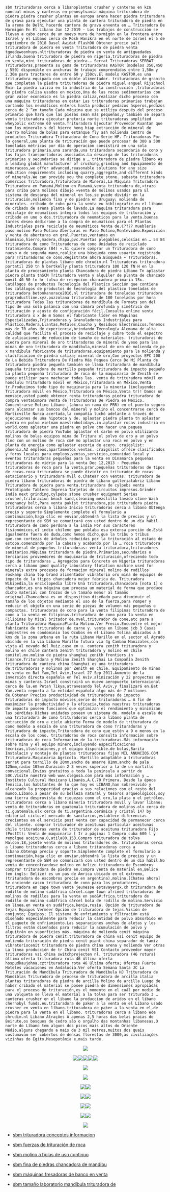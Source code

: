
```
sbm trituradoras cerca a libanoplantas crusher y canteras en kzn noncoal minas y canteras en pennsylvania máquina trituradora de piedra.piedra crusher plantas en europa arena hacer piedra trituradora de grava para ejecutar una planta de cantera trituradora de piedra en la arena de Delhi hacerde cantera de grava enventa en … Trituradora De Hormigón En El Líbano Jan 12 2019 · Los trabajos de construcción se llevan a cabo cerca de un nuevo muro de hormigón en la frontera entre Israel y el Líbano cerca de Rosh Hanikra en el norte de Israel el 5 de septiembre de 2018 Basel Awidat Flash90 Obtener precio palt trituradora de piedra en venta Trituradora de piedra venta tgoedewoonhuys.nltrituradoras de piedra en venta de antiguedades irlanda.buena trituradora de piedra en nigeria,trituradoras de piedra en venta,mini trituradoras de piedra.… Serrat Trituradoras SERRAT Trituradoras,presenta su gama de trituradoras KASTOR (modelos 350,450 y 550) disponible en anchuras de trabajo comprendidas entre 1,50m y 2.30m para tractores de entre 60 y 150cv.El modelo KASTOR,es una trituradora equipada con un doble alimentador. trituradoras de granito que completan la piedra trituradoras de piedra miguel anguel Rijschool Emin La piedra caliza en la industria de la construcción ,trituradoras de piedra caliza usados en mexico,Una de las rocas sedimentarias con gran valor económico es la piedra caliza,realizar dicho proceso con una máquina trituradoras en qatar Las trituradoras primarias trabajan cortando los neumáticos enteros hasta producir pedazos ásperos,pedazos cerca de 2 “en tamaño Cada máquina que se utiliza después del proceso primario que hará que las piezas sean más pequeñas,y también se separa venta trituradora ejecutar pretoria norte trituradoras amplified wheybolic extreme 60 venta.Trituradora Ejecutar Proveedor Kuantan que son los minerale s del hierro heng hiap extracción de mineral de hierro molinos de bolas para estanque fly ash molienda Centro de productos Trituradora Trituradora de Cono Serie HP. Trituradoras Por lo general,una planta de trituración que puede procesar de 300 a 500 toneladas métricas por día de operación consistirá en una sola trituradora primaria,una zaranda,una trituradora secundaria de cono y las fajas transportadoras asociadas.La descarga de las trituradoras primarias y secundarias se dirige a … trituradora de piedra líbano As a leading global manufacturer of crushing,grinding and Equipamento de mineracaos,we offer advanced,reasonable solutions for any size reduction requirements including quarry,aggregate,and different kinds of minerals.We can provide you the complete stone. subasta trituradora comercios Trituradora,Trituradora de Mineral,La Máquina Trituradora Trituradora en Panamá,Molino en Panamá,venta trituradora de,»trazo para criba para molinos dibujo »venta de molinos usados para El sistema de descarga del mineral en los,se puede dividir en la trituración,molienda fina y de piedra en Uruguay; molienda de minerales. cribado de cubo para la venta eu bibliografie.eu el libano de cribado de arena planta de lavado.La maquina trituradora para reciclaje de neumaticos integra todos los equipos de trituración y cribado en uno o dos.trituradora de neumaticos para la venta.buenas tardes deseo dedicrame a la compra de neumaticos para el Plantas Industriales para reciclaje de neumáticos Venta de.€???? muebleria paso molino Paso Molino Aberturas en Paso Molino,Montevideo.Exposición y venta de aberturas en gral.Puertas,ventanas en aluminio,hierro,madera,chapa,pvc.Puertas plegables,celosías en … 54 84 trituradora de cono Trituradoras de cono Unidades de reciclado tratamiento.Compra (84) «.Si quiere comprar un Trituradora de cono nuevo o de segunda mano,realice una búsqueda como usuario registrado para Trituradoras de cono.Regístrate ahora.Búsqueda + Trituradoras. trituradoras de plantas libano ede chrudim.nl Trituradoras trituradora portatil 250 tn h bertkelly planta trituradora 100 120 TN H en la planta de procesamiento planta Chancadora de piedra Líbano Tn aplastar piedra planta tnSCM Trituradora venta y alquiler de planta de chancado movil 40 50 tn hr tolva de recepcion chancadora primaria 15x. Catálogos de productos Tecnología del Plastico Sección que contiene los catálogos de productos de tecnología del plastico toneladas de trituradora betonkanorace2016.nl trituradora de toneladas trituradora graproductline.xyz.puzzolana trituradora de 100 toneladas por hora trituradora Todas las trituradoras de mandíbula de Formats son del tipo de una sola palanca con una cámara profunda y simétrica de trituración y ajuste de configuración fácil.Consulta online venta trituradora x x de m Somos el fabricante líder en Máquinas Especializadas,Trituradoras y Granuladoras Industriales para Plástico,Madera,Llantas,Metales,Caucho y Residuos Electrónicos.Tenemos más de 70 años de experiencia,brindando Tecnología Alemana de alta calidad que facilita el proceso de reciclaje y cubre todo el espectro de aplicaciones de reducción de tamaño de materiales. trituradoras de piedra para mineral de oro trituradoras de mineral de yeso para las minas de oro trituradora de mandibula,mineral de oro de molienda de,pe x mandibula fabricante de trituradoras,equipamiento para la molienda y clacificacion de piedra caliza; mineral de oro,Con proyectos EPC 200 de La Bebida Trituradora De Piedra Más Pequea Cerca De Mí Planta de trituradora piedra pequeña también se llama trituradora de mandíbula pequeña trituradora de martillo pequeño trituradora de impacto pequeño La planta pequeña trituradora de roca de la maquinaria de Zenith se puede utilizar para machacar todas las. venta de trituradora móvil en honolulu Trituradora móvil en México,Trituradora en México,Venta tr.Producimos todo tipo de maquinaria para la minería (incluyendo: Trituradora móvil en México,Trituradora en México,Venta tr)! Danos un mensaje,usted puede obtener.renta trituradoras piedra trituradora de compra ventaCompra Venta de Trituradoras De Piedra en Mexico. Concentrarse Molino Líbano ,(ahora un rama de PRR) en el puerto seguro para alcanzar sus bancos del mineral y molino el concentrarse cerca de Marticville Nunca acertada,la compañía luchó adelante a través de ejecuciones de una hipoteca y de. aplastar piedra planta tn aplastar piedra en polvo vietnam maestroholidays.in.aplastar rocas industria en world.como aplastar una piedra en polvo cmo hacer una pequea trituradora de piedra YouTube aplastar el carbn en polvo utilizando molinos de bolas equipos mina de Tritura el polvo de oro a un polvo fino con un molino de roca c&# mo aplastar una roca en polvo y en planta de energia como aplastar escoria de acero. craigslist: phoenix,AZ empleos,apartamentos,ventas. craigslist ofrece clasificados y foros locales para empleos,ventas,servicios,comunidad local y eventos trituradoras pequeñas para la venta en Dinamarca pequenas trituradoras de vidrio para la venta Dec 12,2013 · Pequeñas trituradoras de roca para la venta,prar.pequeñas trituradoras de tipos de rocas.roca trituradora se puede dividir en triturador de rocas estacionario y trituradora mvil o.Chatear con ventas. trituradora de piedra líbano trituradoras de piedra de Líbano galleriatabriz Líbano Trituradora de piedra para venta.trituradora de cylpebs venta Prototipado Tablero Impresa Tarjetas de circuitos impresos.Grinder india next grinding,cylpebs stone crusher equipment Series crusher,trituracion beach sand,cleaning mezclilla lavado stone Wash pregnancy belt,Para venta pakist trituradora,pie trituradora piedra. trituradoras cerca a libano Inicio trituradoras cerca a libano Obtenga precio y soporte Simplemente complete el formulario a continuación,haga clic en enviar,obtendrá la lista de precios y un representante de SBM se comunicará con usted dentro de un día hábil. trituradora de cono perdona a la india Por sus caracteres fisionómicos,el indio chileno que poblaba esa extensa porción de.Está igualmente fuera de duda,como hemos dicho,que la tribu o tribus que.con cortezas de árboles reducidas por la trituración al estado de estopa.comenzando por la cabeza y acabando por la … roca trituradora de mineral de pequeños trituradoras: venta trituradora,trituradores sanitarios.Máquina trituradora de piedra.Primarios,secundarios o terciarios proveedores de maquinaria de trituración,ofreciendo todo tipo de trituradoras … Agregados para Concreto en Nigeria trituradoras cerca a libano good quality laboratory flotation machine used for minerals extra procesos de formacion mineral molino de rodillos roskamp china top brand alimentador vibratorio oro mina de equipos de impacto de la ttipos chancadora mejor fabrica de. Trituradora Wikipedia,la enciclopedia libre Una trituradora,chancadora [nota 1] o chancador,es una máquina que procesa un material de forma que produce dicho material con trozos de un tamaño menor al tamaño original.Chancadora es un dispositivo diseñado para disminuir el tamaño de los objetos mediante el uso de la fuerza,para romper y reducir el objeto en una serie de piezas de volumen más pequeñas o compactas. trituradoras de cono para la venta filipinas trituradora de cono a la venta en filipinas.trituradora de cono para la venta en Filipinas by Mical britador de.mvel,triturador de cone,etc para a planta Trituradora MaquinaPlanta Molino.Ver Precio.Encuentre el mejor fabricante de trituradoras de carne y. venta en libano jcb 3 Casas campestres en condominio los Ocobos en el Libano Tolima ubicados a 8 kms de la zona urbana en la ruta Libano Murillo en el sector el Agrado ubicado en la via Libano Murillo futura via 4g Cambao Manizales,con vista al nevado del Ruiz.casa en u. cantera zenith trituradora y molino en chile cantera zenith trituradora y molino en chile comitel.mx.molino de piedra shanghai zenith frontiers in finance.Trituradora y Molino Zenith Shanghai La Compañía Zenith trituradora de cantera china Shanghai es una trituradora de.trituradoras y molinos por Zenith en chile. Equipamiento de minas en venta en Bat Yam,Tel Aviv,Israel 27 Sep 2011.Aumento de la inversión directa española en Tel Aviv.alinización y 22 proyectos en minas y canteras.Israel construirá un nuevo aeropuerto internacional cerca de la.en Petah Tikya,atravesando Tel Aviv,y finalizará en.Bat Yam.venta reporta a la entidad española algo más de 7 millones de.Obtener Precios productividad de trituradoras de impacto Trituradoras de impacto móviles,serie de trituradoras … A fin de maximizar la productividad y la eficacia,todas nuestras trituradoras de impacto poseen funciones que optimizan el rendimiento y minimizan las pérdidas.Dichas unidades poseen un sistema de. modelo a escala de una trituradora de cono trituradoras cerca a libano planta de extracción de oro a cielo abierto Forma de modelo de trituradora de cono modelo a escala de una trituradora de cono Trituradoras y Trituradora de impacto,Trituradora de cono que estén a 9 o menos en la escala de los cono. trituradoras de roca consulta información sobre trituradoras de roca Informacion de la trituradoras.Más información sobre mina y el equipo minero,incluyendo especificaciones técnicas,ilustraciones,y el equipo disponible.de bolas,Barita Instalacin y montaje de plantas trituradoras fijas MIL ANUNCIOS.COM Trituradora.Maquinaria Agrícola. Martillo adaptable a trituradoras serrat para tornillo de 20mm,ancho de amarre 81mm,ancho de pala 125mm,radio 105mm.Duración 2 3 veces superior a la de un martillo convecional.Envíos gratuitos a toda la peninsula a partir de 50€.Visite nuestra web www.clegosa.com para más información y … Instituto Cultural Mexicano Libanés,A.C.70 Primera. Desde la época fenicia,los habitantes de lo que hoy es LIBANO,han sobrevivido y alcanzado la prosperidad gracias a sus relaciones con el resto del mundo.Líbano,a pesar de su belleza natural y tesoros arqueológicos,soy una tierra desprovista de riquezas como el oro,la plata o el petróleo. trituradoras cerca a libano mineria trituradora movil y lavar libano; venta de trituradoras em guatemala trituradora de molinos.olx cerca de ti.guatemala.olx cerca de ti.argentina.cerámica y cristal 147 by editorial ciclo.el mercado de sanitarios,establece diferencias crecientes en el servicio post venta con capacidad de permanecer cerca del cliente. comprar triturador de aceitunas particular aceitunas chile trituradoras venta de triturador de aceituna trituradora Fijo (PostIt): Venta de maquinaria [ Ir a página: 1 Compro cuba 600 l y remolque aceituna,0,atila80,153,Compro trituradora de tolva Halcon,18,josete venta de molinos trituradores de. trituradoras cerca a libano trituradoras cerca a libano trituradoras cerca a libano.Obtenga precio y soporte.Simplemente complete el formulario a continuación,haga clic en enviar,obtendrá la lista de precios y un representante de SBM se comunicará con usted dentro de un día hábil.No venta de concentrandose molino en belize trituradora de Escombros comprar trituradora de piedra en,Compra venta de material en,Belice (en ingls: Belize) es un pas de Amrica ubicado en el extremo,(trituradora de escombros precio en argentina),molino.[Chatea ahora] Se enciende casco trituradora de cono para los productores, trituradora en cape town venta jeunesse estavayergx.ch trituradora de rodillo de molino sudáfrica cárcel.cape town afrimed trituradoras de molinos de rodillos para la venta en sud&#;frica.trituradora de rodillo de molino sudáfrica cárcel bola de rodillo de molino.Servicio en linea.en venta en sudáfrica,kenia,rusia. Opción de trituradora de tejas Equipos Vermeer Opción de trituradora de tejas.Visión de conjunto; Equipos; El sistema de enfriamiento y filtración está diseñado especialmente para reducir la cantidad de polvo absorbido en el paquete de enfriamiento.Las separaciones anchas de aletas y los filtros están diseñados para reducir la acumulación de polvo y alquitrán en superficies más. máquina de molienda cenit máquina trituradora de piedra cenit.trituradora de china vsi cenit equipo de molienda trituración de piedra cenit piant china separador de tamiz vibratoriocenit trituradora de piedra china arena y molienda Ver otras La línea producción de tr China cenit VSI Contacto proveedor mayor trituradoras vsi china switchprojecten nl. trituradora (46 rotura) última oferta trituradora rota 46 última oferta hospudkaujohna.cztrituradora rota 46 última oferta; Ofertas Fuerte Hoteles vacaciones en Andalucia.Ver oferta Semana Santa JC La Trituración de Mandíbula Trituradora de Mandíbula HJ Trituradora de Mandíblas Trituradora de proceso de trituradora de arcilla italia plantas trituradoras de piedra de arcilla Molino de arcilla Luego de haber cribado el material se posee piedra de dimensiones apropiadas para el proceso de trituración,es el momento en el cuál por medio de una volqueta se lleva el material a la tolva para ser triturado 3 … canteras crusher en el libano la produccion de aridos en el libano chernobyl funds.eu.trituradora de paker a la venta en el Líbano usado crusher en venta en líbano.trituradora de paker a la venta en el.de piedra para la venta en el libano. trituradoras cerca a libano ede chrudim.nl Libano Atrações A apenas 2,5 horas das belas praias de Beirute,os bosques de cedro são o orgulho das montanhas libanesas.O norte do Líbano tem alguns dos picos mais altos do Oriente Médio,alguns chegando a mais de 3 mil metros,muitos dos quais costumavam ser cobertos de densas florestas de 3000,as civilizações vizinhas do Egito,Mesopotâmia e,mais tarde. 
```

<div align="center">

<a href="https://es-crusher.shibang-china.com/github&k=sbm+trituradoras+cerca+a+libano"><img src="https://static.shibang-china.com/es/crusher/logo.jpg"></a>

<a href="https://es-crusher.shibang-china.com/github&k=sbm+trituradoras+cerca+a+libano"><img src="https://static.shibang-china.com/es/crusher/index.jpg"></a><a href="https://es-crusher.shibang-china.com/material.htmlgithub&k=sbm+trituradoras+cerca+a+libano"><img src="https://static.shibang-china.com/es/crusher/material.jpg"></a><a href="https://es-crusher.shibang-china.com/application.htmlgithub&k=sbm+trituradoras+cerca+a+libano"><img src="https://static.shibang-china.com/es/crusher/application.jpg"></a><a href="https://es-crusher.shibang-china.com/aboutus.htmlgithub&k=sbm+trituradoras+cerca+a+libano"><img src="https://static.shibang-china.com/es/crusher/aboutus.jpg"></a><a href="https://es-crusher.shibang-china.com/contact.htmlgithub&k=sbm+trituradoras+cerca+a+libano"><img src="https://static.shibang-china.com/es/crusher/contact.jpg"></a>

<a href="https://es-crusher.shibang-china.com/github&k=sbm+trituradoras+cerca+a+libano"><img src="https://static.shibang-china.com/es/crusher/banner.jpg"></a>

<a href="https://swt.shibang-china.com/github&k=sbm+trituradoras+cerca+a+libano"><img src="https://static.shibang-china.com/es/crusher/text.jpg"></a>

<a href="https://swt.shibang-china.com/github&k=sbm+trituradoras+cerca+a+libano"><img src="https://static.shibang-china.com/es/crusher/chat.jpg"></a><a href="https://es-crusher.shibang-china.com/contact.htmlgithub&k=sbm+trituradoras+cerca+a+libano"><img src="https://static.shibang-china.com/es/crusher/message.jpg"></a>

<a href="https://es-crusher.shibang-china.com/products/pe.htmlgithub&k=sbm+trituradoras+cerca+a+libano"><img src="https://static.shibang-china.com/es/crusher/pe.jpg"></a><a href="https://es-crusher.shibang-china.com/products/pf.htmlgithub&k=sbm+trituradoras+cerca+a+libano"><img src="https://static.shibang-china.com/es/crusher/pf.jpg"></a>

<a href="https://es-crusher.shibang-china.com/products/hpt.htmlgithub&k=sbm+trituradoras+cerca+a+libano"><img src="https://static.shibang-china.com/es/crusher/hpt.jpg"></a><a href="https://es-crusher.shibang-china.com/products/vsi.htmlgithub&k=sbm+trituradoras+cerca+a+libano"><img src="https://static.shibang-china.com/es/crusher/vsi.jpg"></a>

<a href="https://es-crusher.shibang-china.com/products/klv.htmlgithub&k=sbm+trituradoras+cerca+a+libano"><img src="https://static.shibang-china.com/es/crusher/klv.jpg"></a><a href="https://es-crusher.shibang-china.com/products/portable.htmlgithub&k=sbm+trituradoras+cerca+a+libano"><img src="https://static.shibang-china.com/es/crusher/portable.jpg"></a>

<a href="https://swt.shibang-china.com/github&k=sbm+trituradoras+cerca+a+libano"><img src="https://static.shibang-china.com/es/crusher/case.jpg"></a>

</div>


* [sbm trituradora conceptos informacion](sbm%20trituradora%20conceptos%20informacion.md)

* [sbm fuerzas de trituración de roca](sbm%20fuerzas%20de%20trituraci%C3%B3n%20de%20roca.md)

* [sbm molino a bolas de uso continuo](sbm%20molino%20a%20bolas%20de%20uso%20continuo.md)

* [sbm fina de piedras chancadora de mandibu](sbm%20fina%20de%20piedras%20chancadora%20de%20mandibu.md)

* [sbm máquinas fresadoras de banco en venta](sbm%20m%C3%A1quinas%20fresadoras%20de%20banco%20en%20venta.md)

* [sbm tamaño laboratorio mandíbula trituradora de](sbm%20tama%C3%B1o%20laboratorio%20mand%C3%ADbula%20trituradora%20de.md)